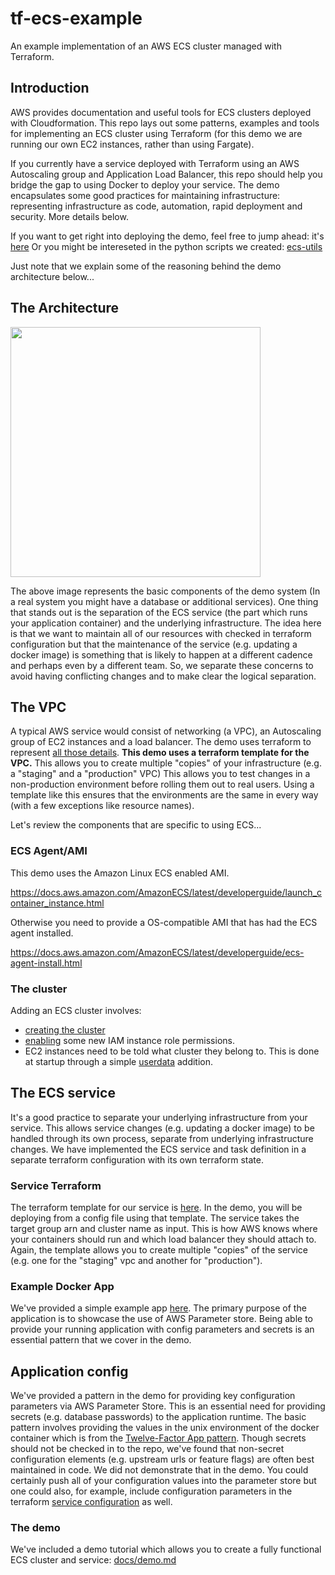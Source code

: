 # tf-ecs-example
An example implementation of an AWS ECS cluster managed with Terraform.

## Introduction

AWS provides documentation and useful tools for ECS clusters deployed with Cloudformation. This repo lays out some patterns, examples and tools for implementing an ECS cluster using Terraform (for this demo we are running our own EC2 instances, rather than using Fargate).

If you currently have a service deployed with Terraform using an AWS Autoscaling group and Application Load Balancer, this repo should help you bridge the gap to using Docker to deploy your service. The demo encapsulates some good practices for maintaining infrastructure: representing infrastructure as code, automation, rapid deployment and security. More details below.

If you want to get right into deploying the demo, feel free to jump ahead: it's [here](docs/demo.md) Or you might be intereseted in the python scripts we created: [ecs-utils](https://github.com/navapbc/ecs-utils/blob/master/README.md)

Just note that we explain some of the reasoning behind the demo architecture below...

## The Architecture

<img src="https://s3.amazonaws.com/nava-public-static/ecsdemo/ecs.png" width="400px">

The above image represents the basic components of the demo system (In a real  system you might have a database or additional services). One thing that stands out is the separation of the ECS service (the part which runs your application container) and the underlying infrastructure. The idea here is that we want to maintain all of our resources with checked in terraform configuration but that the maintenance of the service (e.g. updating a docker image) is something that is likely to happen at a different cadence and perhaps even by a different team. So, we separate these concerns to avoid having conflicting changes and to make clear the logical separation. 

## The VPC

A typical AWS service would consist of networking (a VPC), an Autoscaling group of EC2 instances and a load balancer. The demo uses terraform to represent [all those details](templates/vpc). **This demo uses a terraform template for the VPC.** This allows you to create multiple "copies" of your infrastructure (e.g. a "staging" and a "production" VPC) This allows you to test changes in a non-production environment before rolling them out to real users. Using a template like this ensures that the environments are the same in every way (with a few exceptions like resource names).

Let's review the components that are specific to using ECS...

### ECS Agent/AMI

This demo uses the Amazon Linux ECS enabled AMI.

https://docs.aws.amazon.com/AmazonECS/latest/developerguide/launch_container_instance.html

Otherwise you need to provide a OS-compatible AMI that has had the ECS agent installed.

https://docs.aws.amazon.com/AmazonECS/latest/developerguide/ecs-agent-install.html

### The cluster
Adding an ECS cluster involves:
- [creating the cluster](templates/vpc/main.tf)
- [enabling](templates/vpc/iam.tf) some new IAM instance role permissions.
- EC2 instances need to be told what cluster they belong to. This is done at startup through a simple [userdata](templates/vpc/user_data.tpl) addition.

## The ECS service
It's a good practice to separate your underlying infrastructure from your service. This allows service changes (e.g. updating a docker image) to be handled through its own process, separate from underlying infrastructure changes. We have implemented the ECS service and task definition in a separate terraform configuration with its own terraform state.

### Service Terraform

The terraform template for our service is [here](templates/basic-app). In the demo, you will be deploying from a config file using that template. The service takes the target group arn and cluster name as input. This is how AWS knows where your containers should run and which load balancer they should attach to. Again, the template allows you to create multiple "copies" of the service (e.g. one for the "staging" vpc and another for "production").

### Example Docker App

We've provided a simple example app [here](basic-app/). The primary purpose of the application is to showcase the use of AWS Parameter store. Being able to provide your running application with config parameters and secrets is an essential pattern that we cover in the demo.

## Application config

We've provided a pattern in the demo for providing key configuration parameters via AWS Parameter Store. This is an essential need for providing secrets (e.g. database passwords) to the application runtime. The basic pattern involves providing the values in the unix environment of the docker container which is from the [Twelve-Factor App pattern](https://12factor.net/config). Though secrets should not be checked in to the repo, we've found that non-secret configuration elements (e.g. upstream urls or feature flags) are often best maintained in code. We did not demonstrate that in the demo. You could certainly push all of your configuration values into the parameter store but one could also, for example, include configuration parameters in the terraform [service configuration](templates/basic-app/ecs-tasks/app.json) as well.

### The demo

We've included a demo tutorial which allows you to create a fully functional ECS cluster and service: [docs/demo.md](docs/demo.md)
